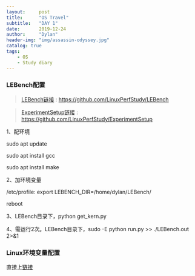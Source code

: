 ```yaml
---
layout:     post
title:      "OS Travel"
subtitle:   "DAY 1"
date:       2019-12-24
author:     "Dylan"
header-img: "img/assassin-odyssey.jpg"
catalog: true
tags:
    - OS
    - Study diary
---
```




### LEBench配置

> [LEBench链接](https://github.com/LinuxPerfStudy/LEBench) : https://github.com/LinuxPerfStudy/LEBench

> [ExperimentSetup链接](https://github.com/LinuxPerfStudy/ExperimentSetup) : https://github.com/LinuxPerfStudy/ExperimentSetup

1、配环境

sudo apt update

sudo apt install gcc

sudo apt install make

2、加环境变量

/etc/profile: export LEBENCH_DIR=/home/dylan/LEBench/

reboot

3、LEBench目录下，python get_kern.py

4、需运行2次。LEBench目录下，sudo -E python run.py >> ./LEBench.out 2>&1



### Linux环境变量配置

直接上[链接](https://blog.csdn.net/netwalk/article/details/9455893)
